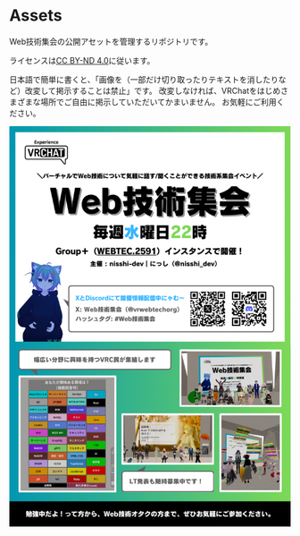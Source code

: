 # Assets
Web技術集会の公開アセットを管理するリポジトリです。

ライセンスは[CC BY-ND 4.0](./LICENSE)に従います。  

日本語で簡単に書くと、「画像を（一部だけ切り取ったりテキストを消したりなど）改変して掲示することは禁止」です。
改変しなければ、VRChatをはじめさまざまな場所でご自由に掲示していただいてかまいません。
お気軽にご利用ください。

<img src='./poster_a4.png' width=550>
